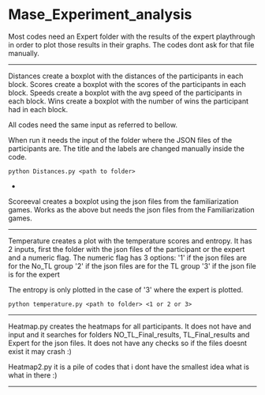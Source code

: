 # Mase_Experiment_analysis

Most codes need an Expert folder with the results of the expert playthrough in order to plot those results in their graphs. The codes dont ask for that file manually.

---
Distances create a boxplot with the distances of the participants in each block. 
Scores create a boxplot with the scores of the participants in each block.
Speeds create a boxplot with the avg speed of the participants in each block.
Wins create a boxplot with the number of wins the participant had in each block.

All codes need the same input as referred to bellow.

When run it needs the input of the folder where the JSON files of the participants are. The title and the labels are changed manually inside the code.

```
python Distances.py <path to folder>
```

-
Scoreeval creates a boxplot using the json files from the familiarization games. Works as the above but needs the json files from the Familiarization games. 

---
Temperature creates a plot with the temperature scores and entropy. It has 2 inputs, first the folder with the json files of the participant or the expert and a numeric flag. 
The numeric flag has 3 options:
'1' if the json files are for the No_TL group
'2' if the json files are for the TL group
'3' if the json file is for the expert

The entropy is only plotted in the case of '3' where the expert is plotted. 

```
python temperature.py <path to folder> <1 or 2 or 3>
```
---

Heatmap.py creates the heatmaps for all participants. It does not have and input and it searches for folders NO_TL_Final_results, TL_Final_results and Expert for the json files. It does not have any checks so if the files doesnt exist it may crash :)

Heatmap2.py it is a pile of codes that i dont have the smallest idea what is what in there :) 

---
